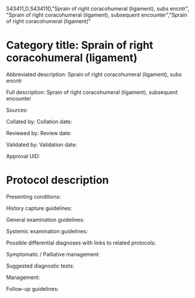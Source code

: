 S43411,D,S43411D,"Sprain of right coracohumeral (ligament), subs encntr", "Sprain of right coracohumeral (ligament), subsequent encounter","Sprain of right coracohumeral (ligament)"
# Category title: Sprain of right coracohumeral (ligament)

Abbreviated description: Sprain of right coracohumeral (ligament), subs encntr

Full description: Sprain of right coracohumeral (ligament), subsequent encounter

Sources:

Collated by:
Collation date:

Reviewed by:
Review date:

Validated by:
Validation date:

Approval UID:

# Protocol description

Presenting conditions:

History capture guidelines:

General examination guidelines:

Systemic examination guidelines:

Possible differential diagnoses with links to related protocols:

Symptomatic / Palliative management:

Suggested diagnostic tests:

Management:

Follow-up guidelines:
